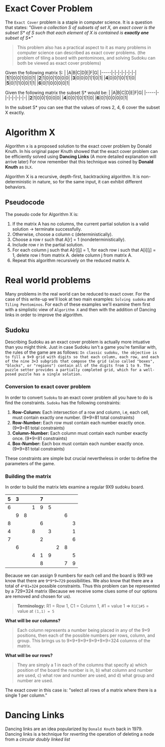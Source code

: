 # Exact Cover Problem
The `Exact Cover` problem is a staple in computer science. It is a question that states:
_"Given a collection S of subsets of set X, an exact cover is the subset S* of S such that each element of X is contained is **exactly one** subset of S*"_

> This problem also has a practical aspect to it as many problems in computer science can described as exact cover problems. (the problem of tiling a board with pentominoes, and solving Sudoku can both be viewed as exact cover problems)

Given the following matrix S:
|     |A|B|C|D|E|F|G|
|-----|-|-|-|-|-|-|-|
|**1**|1|0|0|1|0|0|1|
|**2**|1|0|0|1|0|0|0|
|**3**|0|0|0|1|1|0|1|
|**4**|0|0|1|0|1|1|0|
|**5**|0|1|1|0|0|1|1|
|**6**|0|1|0|0|0|0|1|

Given the following matrix the subset S* would be:
|     |A|B|C|D|E|F|G|
|-----|-|-|-|-|-|-|-|
|**2**|1|0|0|1|0|0|0|
|**4**|0|0|1|0|1|1|0|
|**6**|0|1|0|0|0|0|1|

In the subset S* you can see that the values of rows 2, 4, 6 cover the subset X exactly.


# Algorithm X
Algorithm x is a proposed solution to the exact cover problem by Donald Knuth. 
In his original paper Knuth showed that the exact cover problem can be efficiently solved using **Dancing Links** (A more detailed explanation will arrive later)
For now remember that this technique was coined by **Donald Knuth** as `DLX`.

Algorithm X is a recursive, depth-first, backtracking algorithm. It is non-deterministic in nature, so for the same input, it can exhibit different behaviors.

## Pseudocode
The pseudo code for Algorithm X is:
 1. If the matrix A has no columns, the current partial solution
    is a valid solution -> terminate successfully.
 2. Otherwise, choose a column c (deterministically).
 3. Choose a row r such that A[r] = 1 (nondeterministically).
 4. Include row r in the partial solution.
 5. For each column j such that A[r][j] = 1,
        for each row i such that A[i][j] = 1,
            delete row i from matrix A.
      delete column j from matrix A.
 6. Repeat this algorithm recursively on the reduced matrix A.

# Real world problems
Many problems in the real world can be reduced to exact cover. For the case of this write-up we'll look at two main examples: `Solving sudoku` and `Tiling Pentominos`. For each of these examples we'll examine them first with a simplistic view of `Algorithm X` and then with the addition of Dancing links in order to improve the algorithm.

## Sudoku
Describing Sudoku as an exact cover problem is actually more intuative than you might think.
Just in case Sudoku isn't a game you're familiar with, the rules of the game are as follows:
`In classic sudoku, the objective is to fill a 9×9 grid with digits so that each column, each row, and each of the nine 3×3 subgrids that compose the grid (also called "boxes", "blocks", or "regions") contain all of the digits from 1 to 9. The puzzle setter provides a partially completed grid, which for a well-posed puzzle has a single solution.`

### Conversion to exact cover problem
In order to convert `Sudoku` to an exact cover problem all you have to do is find the constraints. `Sudoku` has the following constraints:
 1. **Row-Column:** Each intersection of a row and column, i.e, each cell, must contain exactly one number. (9*9=81 total constraints)
 2. **Row-Number:** Each row must contain each number exactly once. (9*9=81 total constraints)
 3. **Column-Number:** Each column must contain each number exactly once. (9*9=81 constraints)
 4. **Box-Number:** Each box must contain each number exactly once. (9*9=81 total constraints)

These constraints are simple but crucial nevertheless in order to define the parameters of the game.
### Building the matrix
In order to build the matrix lets examine a regular 9X9 sudoku board.


| 5 | 3 |   |   | 7 |   |   |   |   |
|---|---|---|---|---|---|---|---|---|
| 6 |   |   | 1 | 9 | 5 |   |   |   |
|   | 9 | 8 |   |   |   |   | 6 |   |
| 8 |   |   |   | 6 |   |   |   | 3 |
| 4 |   |   | 8 |   | 3 |   |   | 1 |
| 7 |   |   |   | 2 |   |   |   | 6 |
|   | 6 |   |   |   |   | 2 | 8 |   |
|   |   |   | 4 | 1 | 9 |   |   | 5 |
|   |   |   |   | 8 |   |   | 7 | 9 |

Because we can assign 9 numbers for each cell and the board is 9X9 we know that there are `9*9*9=729` possibilities. We also know that there are a total of `4*81=324` possible constraints. 
Thus this problem can be represented by a 729×324 matrix (Because we receive some clues some of our options are removed and chosen for us).
> **Terminology:** R1 = Row 1, C1 = Column 1, #1 = value 1 => `R1C1#5` = value at `(1,1) = 5`

**What will be our columns?**
> Each column represents a number being placed in any of the 9×9 positions, then each of the possible numbers per rows, column, and group. This brings us to 9×9+9×9+9×9+9×9=324 columns of the matrix.

**What will be our rows?**
> They are simply a 1 in each of the columns that specify a) which position of the board the number is in, b) what column and number are used, c) what row and number are used, and d) what group and number are used.

The exact cover in this case is: "select all rows of a matrix where there is a single 1 per column."



# Dancing Links
Dancing links are an idea popularized by `Donald Knuth` back in 1979. Dancing links is a technique for _reverting_ the operation of deleting a node from a _circular doubly linked list_


